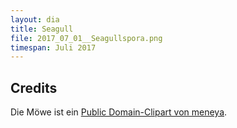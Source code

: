 ```yaml
---
layout: dia
title: Seagull
file: 2017_07_01__Seagullspora.png
timespan: Juli 2017
---
```


## Credits

Die Möwe ist ein [Public Domain-Clipart von meneya](https://openclipart.org/detail/281502/seagull).
